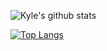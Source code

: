 ![Kyle's github stats](https://github-readme-stats.vercel.app/api?username=kyletruong&show_icons=true&count_private=true)

[![Top Langs](https://github-readme-stats.vercel.app/api/top-langs/?username=kyletruong&hide=swift)](https://github.com/anuraghazra/github-readme-stats)

